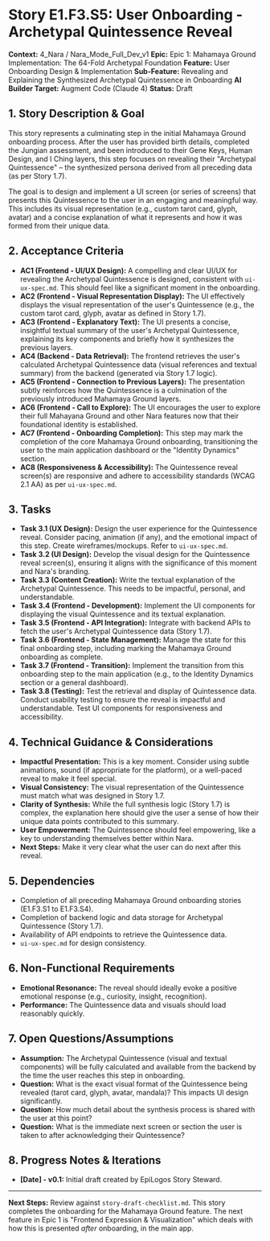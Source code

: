 # Story E1.F3.S5: User Onboarding - Archetypal Quintessence Reveal

**Context:** 4_Nara / Nara_Mode_Full_Dev_v1
**Epic:** Epic 1: Mahamaya Ground Implementation: The 64-Fold Archetypal Foundation
**Feature:** User Onboarding Design & Implementation
**Sub-Feature:** Revealing and Explaining the Synthesized Archetypal Quintessence in Onboarding
**AI Builder Target:** Augment Code (Claude 4)
**Status:** Draft

## 1. Story Description & Goal

This story represents a culminating step in the initial Mahamaya Ground onboarding process. After the user has provided birth details, completed the Jungian assessment, and been introduced to their Gene Keys, Human Design, and I Ching layers, this step focuses on revealing their "Archetypal Quintessence" – the synthesized persona derived from all preceding data (as per Story 1.7).

The goal is to design and implement a UI screen (or series of screens) that presents this Quintessence to the user in an engaging and meaningful way. This includes its visual representation (e.g., custom tarot card, glyph, avatar) and a concise explanation of what it represents and how it was formed from their unique data.

## 2. Acceptance Criteria

*   **AC1 (Frontend - UI/UX Design):** A compelling and clear UI/UX for revealing the Archetypal Quintessence is designed, consistent with `ui-ux-spec.md`. This should feel like a significant moment in the onboarding.
*   **AC2 (Frontend - Visual Representation Display):** The UI effectively displays the visual representation of the user's Quintessence (e.g., the custom tarot card, glyph, avatar as defined in Story 1.7).
*   **AC3 (Frontend - Explanatory Text):** The UI presents a concise, insightful textual summary of the user's Archetypal Quintessence, explaining its key components and briefly how it synthesizes the previous layers.
*   **AC4 (Backend - Data Retrieval):** The frontend retrieves the user's calculated Archetypal Quintessence data (visual references and textual summary) from the backend (generated via Story 1.7 logic).
*   **AC5 (Frontend - Connection to Previous Layers):** The presentation subtly reinforces how the Quintessence is a culmination of the previously introduced Mahamaya Ground layers.
*   **AC6 (Frontend - Call to Explore):** The UI encourages the user to explore their full Mahayana Ground and other Nara features now that their foundational identity is established.
*   **AC7 (Frontend - Onboarding Completion):** This step may mark the completion of the core Mahamaya Ground onboarding, transitioning the user to the main application dashboard or the "Identity Dynamics" section.
*   **AC8 (Responsiveness & Accessibility):** The Quintessence reveal screen(s) are responsive and adhere to accessibility standards (WCAG 2.1 AA) as per `ui-ux-spec.md`.

## 3. Tasks

*   **Task 3.1 (UX Design):** Design the user experience for the Quintessence reveal. Consider pacing, animation (if any), and the emotional impact of this step. Create wireframes/mockups. Refer to `ui-ux-spec.md`.
*   **Task 3.2 (UI Design):** Develop the visual design for the Quintessence reveal screen(s), ensuring it aligns with the significance of this moment and Nara's branding.
*   **Task 3.3 (Content Creation):** Write the textual explanation of the Archetypal Quintessence. This needs to be impactful, personal, and understandable.
*   **Task 3.4 (Frontend - Development):** Implement the UI components for displaying the visual Quintessence and its textual explanation.
*   **Task 3.5 (Frontend - API Integration):** Integrate with backend APIs to fetch the user's Archetypal Quintessence data (Story 1.7).
*   **Task 3.6 (Frontend - State Management):** Manage the state for this final onboarding step, including marking the Mahamaya Ground onboarding as complete.
*   **Task 3.7 (Frontend - Transition):** Implement the transition from this onboarding step to the main application (e.g., to the Identity Dynamics section or a general dashboard).
*   **Task 3.8 (Testing):** Test the retrieval and display of Quintessence data. Conduct usability testing to ensure the reveal is impactful and understandable. Test UI components for responsiveness and accessibility.

## 4. Technical Guidance & Considerations

*   **Impactful Presentation:** This is a key moment. Consider using subtle animations, sound (if appropriate for the platform), or a well-paced reveal to make it feel special.
*   **Visual Consistency:** The visual representation of the Quintessence must match what was designed in Story 1.7.
*   **Clarity of Synthesis:** While the full synthesis logic (Story 1.7) is complex, the explanation here should give the user a sense of how their unique data points contributed to this summary.
*   **User Empowerment:** The Quintessence should feel empowering, like a key to understanding themselves better within Nara.
*   **Next Steps:** Make it very clear what the user can do next after this reveal.

## 5. Dependencies

*   Completion of all preceding Mahamaya Ground onboarding stories (E1.F3.S1 to E1.F3.S4).
*   Completion of backend logic and data storage for Archetypal Quintessence (Story 1.7).
*   Availability of API endpoints to retrieve the Quintessence data.
*   `ui-ux-spec.md` for design consistency.

## 6. Non-Functional Requirements

*   **Emotional Resonance:** The reveal should ideally evoke a positive emotional response (e.g., curiosity, insight, recognition).
*   **Performance:** The Quintessence data and visuals should load reasonably quickly.

## 7. Open Questions/Assumptions

*   **Assumption:** The Archetypal Quintessence (visual and textual components) will be fully calculated and available from the backend by the time the user reaches this step in onboarding.
*   **Question:** What is the exact visual format of the Quintessence being revealed (tarot card, glyph, avatar, mandala)? This impacts UI design significantly.
*   **Question:** How much detail about the synthesis process is shared with the user at this point?
*   **Question:** What is the immediate next screen or section the user is taken to after acknowledging their Quintessence?

## 8. Progress Notes & Iterations

*   **[Date] - v0.1:** Initial draft created by EpiLogos Story Steward.

---
**Next Steps:** Review against `story-draft-checklist.md`. This story completes the onboarding for the Mahamaya Ground feature. The next feature in Epic 1 is "Frontend Expression & Visualization" which deals with how this is presented *after* onboarding, in the main app.